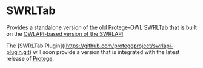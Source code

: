 SWRLTab
=======

Provides a standalone version of the old [Protege-OWL SWRLTab](http://protege.cim3.net/cgi-bin/wiki.pl?SWRLTab) 
that is built on the [OWLAPI-based version of the SWRLAPI](https://github.com/protegeproject/swrlapi.git).

The [SWRLTab Plugin]((https://github.com/protegeproject/swrlapi-plugin.git) will soon provide a version that is 
integrated with the latest release of [Protege](http://protege.stanford.edu).


